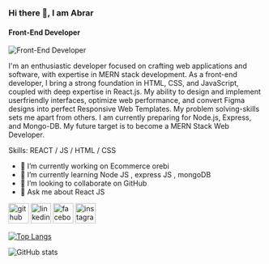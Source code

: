 ### Hi there 👋, I am Abrar
#### Front-End Developer
![Front-End Developer](https://camo.githubusercontent.com/f3330d95cb132871349cba2edfd6cbd0939fbcb880053d1a438d4700e2e4e6fb/68747470733a2f2f7777772e6469676974616c61646c656374696f2e636f6d2f77702d636f6e74656e742f75706c6f6164732f323032302f30342f4e65772d504e432d416e696d617465642d42616e6e6572732e676966)

I'm an enthusiastic developer focused on crafting web applications and software, with expertise in MERN stack development. As a front-end developer, I bring a strong foundation in HTML, CSS, and JavaScript, coupled with deep expertise in React.js. My ability to design and implement userfriendly interfaces, optimize web performance, and convert Figma designs into perfect Responsive Web Templates. My problem solving-skills sets me apart from others. I am currently preparing for Node.js, Express, and Mongo-DB. My future 
target is to become a MERN Stack Web Developer. 

Skills:  REACT / JS / HTML / CSS

- 🔭 I’m currently working on Ecommerce orebi 
- 🌱 I’m currently learning Node JS , express JS , mongoDB 
- 👯 I’m looking to collaborate on GitHub 
- 💬 Ask me about React JS 


[<img src='https://cdn.jsdelivr.net/npm/simple-icons@3.0.1/icons/github.svg' alt='github' height='40'>](https://github.com/Abrar-Rahi)  [<img src='https://cdn.jsdelivr.net/npm/simple-icons@3.0.1/icons/linkedin.svg' alt='linkedin' height='40'>](https://www.linkedin.com/in/abrar-rahi-6a0176259/)  [<img src='https://cdn.jsdelivr.net/npm/simple-icons@3.0.1/icons/facebook.svg' alt='facebook' height='40'>](https://www.facebook.com/abrarbinenayet)  [<img src='https://cdn.jsdelivr.net/npm/simple-icons@3.0.1/icons/instagram.svg' alt='instagram' height='40'>](https://www.instagram.com/abrar_bin_enayet/)  

[![Top Langs](https://github-readme-stats.vercel.app/api/top-langs/?username=Abrar-Rahi)](https://github.com/anuraghazra/github-readme-stats)

![GitHub stats](https://github-readme-stats.vercel.app/api?username=Abrar-Rahi&show_icons=true)  



